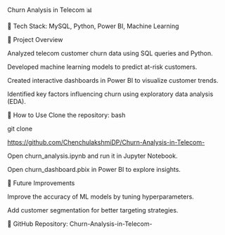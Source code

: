 Churn Analysis in Telecom 📊

📌 Tech Stack: MySQL, Python, Power BI, Machine Learning


🔹 Project Overview

Analyzed telecom customer churn data using SQL queries and Python. 

Developed machine learning models to predict at-risk customers.

Created interactive dashboards in Power BI to visualize customer trends.

Identified key factors influencing churn using exploratory data analysis (EDA).

🔹 How to Use Clone the repository:
bash

git clone

https://github.com/ChenchulakshmiDP/Churn-Analysis-in-Telecom-

Open churn_analysis.ipynb and run it in Jupyter Notebook.

Open churn_dashboard.pbix in Power BI to explore insights.

🔹 Future Improvements

Improve the accuracy of ML models by tuning hyperparameters.

Add customer segmentation for better targeting strategies.

🔗 GitHub Repository: Churn-Analysis-in-Telecom-


